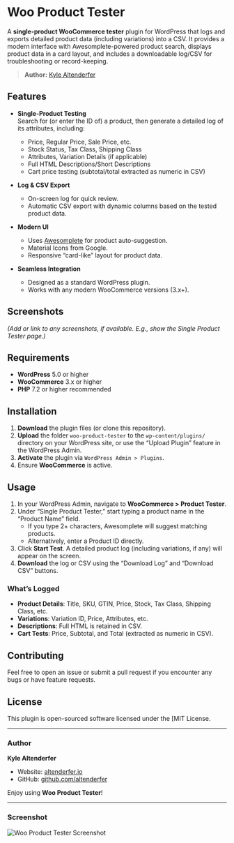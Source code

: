 # Woo Product Tester

A **single-product WooCommerce tester** plugin for WordPress that logs and exports detailed product data (including variations) into a CSV. It provides a modern interface with Awesomplete-powered product search, displays product data in a card layout, and includes a downloadable log/CSV for troubleshooting or record-keeping.

> **Author:** [Kyle Altenderfer](https://altenderfer.io/)  

## Features

- **Single-Product Testing**  
  Search for (or enter the ID of) a product, then generate a detailed log of its attributes, including:
  - Price, Regular Price, Sale Price, etc.  
  - Stock Status, Tax Class, Shipping Class  
  - Attributes, Variation Details (if applicable)  
  - Full HTML Descriptions/Short Descriptions  
  - Cart price testing (subtotal/total extracted as numeric in CSV)

- **Log & CSV Export**  
  - On-screen log for quick review.  
  - Automatic CSV export with dynamic columns based on the tested product data.  

- **Modern UI**  
  - Uses [Awesomplete](https://github.com/LeaVerou/awesomplete) for product auto-suggestion.  
  - Material Icons from Google.  
  - Responsive “card-like” layout for product data.  

- **Seamless Integration**  
  - Designed as a standard WordPress plugin.  
  - Works with any modern WooCommerce versions (3.x+).  

## Screenshots

*(Add or link to any screenshots, if available. E.g., show the Single Product Tester page.)*

## Requirements

- **WordPress** 5.0 or higher  
- **WooCommerce** 3.x or higher  
- **PHP** 7.2 or higher recommended  

## Installation

1. **Download** the plugin files (or clone this repository).  
2. **Upload** the folder `woo-product-tester` to the `wp-content/plugins/` directory on your WordPress site, or use the “Upload Plugin” feature in the WordPress Admin.  
3. **Activate** the plugin via `WordPress Admin > Plugins`.  
4. Ensure **WooCommerce** is active.  

## Usage

1. In your WordPress Admin, navigate to **WooCommerce > Product Tester**.  
2. Under “Single Product Tester,” start typing a product name in the “Product Name” field.  
   - If you type 2+ characters, Awesomplete will suggest matching products.  
   - Alternatively, enter a Product ID directly.  
3. Click **Start Test**. A detailed product log (including variations, if any) will appear on the screen.  
4. **Download** the log or CSV using the “Download Log” and “Download CSV” buttons.  

### What’s Logged

- **Product Details**: Title, SKU, GTIN, Price, Stock, Tax Class, Shipping Class, etc.  
- **Variations**: Variation ID, Price, Attributes, etc.  
- **Descriptions**: Full HTML is retained in CSV.  
- **Cart Tests**: Price, Subtotal, and Total (extracted as numeric in CSV).

## Contributing

Feel free to open an issue or submit a pull request if you encounter any bugs or have feature requests.  

## License

This plugin is open-sourced software licensed under the [MIT License.  

---

### Author

**Kyle Altenderfer**  
- Website: [altenderfer.io](https://altenderfer.io/)  
- GitHub: [github.com/altenderfer](https://github.com/altenderfer)

Enjoy using **Woo Product Tester**!  

---

### Screenshot

![Woo Product Tester Screenshot](https://altenderfer.io/github/woo-product-tester_web.webp)
